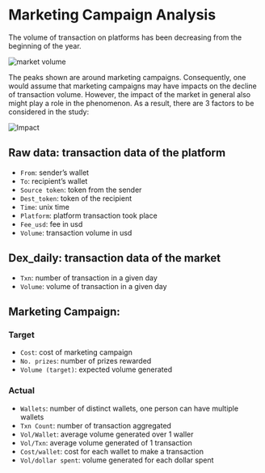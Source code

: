 # Marketing Campaign Analysis
The volume of transaction on platforms has been decreasing from the beginning of the year.

![market volume](https://user-images.githubusercontent.com/109945351/184063452-a28f62f7-0438-4a72-85f5-d57f1ac1adef.png)
 
The peaks shown are around marketing campaigns. Consequently, one would assume that marketing campaigns may have impacts on the decline of transaction volume. However, the impact of the market in general also might play a role in the phenomenon. As a result, there are 3 factors to be considered in the study:

![Impact](https://user-images.githubusercontent.com/109945351/184064670-fe207ef7-217b-4976-82be-49266d567d21.png)
 
## Raw data: transaction data of the platform
<ul>
 <li><code>From</code>: sender’s wallet</li>
 <li><code>To</code>: recipient’s wallet</li>
 <li><code>Source token</code>: token from the sender</li>
 <li><code>Dest_token</code>: token of the recipient</li>
 <li><code>Time</code>: unix time</li>
 <li><code>Platform</code>: platform transaction took place</li>
 <li><code>Fee_usd</code>: fee in usd</li>
 <li><code>Volume</code>: transaction volume in usd</li>
</ul>

## Dex_daily: transaction data of the market
<ul>
 <li><code>Txn</code>: number of transaction in a given day</li>
 <li><code>Volume</code>: volume of transaction in a given day</li>
</ul>

## Marketing Campaign:
### Target
<ul>
 <li><code>Cost</code>: cost of marketing campaign</li>
 <li><code>No. prizes</code>: number of prizes rewarded</li>
 <li><code>Volume (target)</code>: expected volume generated</li>
</ul>

### Actual
<ul>
 <li><code>Wallets</code>: number of distinct wallets, one person can have multiple wallets</li>
 <li><code>Txn Count</code>: number of transaction aggregated</li>
 <li><code>Vol/Wallet</code>: average volume generated over 1 waller</li>
 <li><code>Vol/Txn</code>: average volume generated of 1 transaction</li>
 <li><code>Cost/wallet</code>: cost for each wallet to make a transaction</li>
 <li><code>Vol/dollar spent</code>: volume generated for each dollar spent</li>
</ul>
